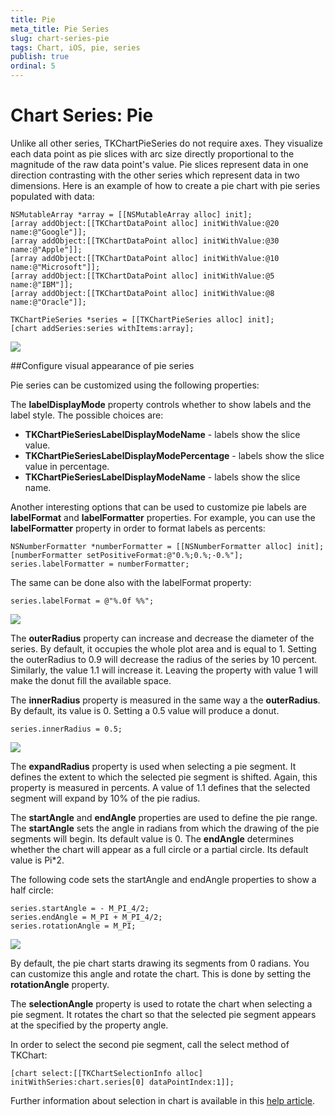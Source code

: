 ```yaml
---
title: Pie
meta_title: Pie Series
slug: chart-series-pie
tags: Chart, iOS, pie, series
publish: true
ordinal: 5
---
```


# Chart Series: Pie

Unlike all other series, TKChartPieSeries do not require axes. They visualize each data point as pie slices with arc size directly proportional to the magnitude of the raw data point's value. Pie slices represent data in one direction contrasting with the other series which represent data in two dimensions. Here is an example of how to create a pie chart with pie series populated with data:

    NSMutableArray *array = [[NSMutableArray alloc] init];
    [array addObject:[[TKChartDataPoint alloc] initWithValue:@20 name:@"Google"]];
    [array addObject:[[TKChartDataPoint alloc] initWithValue:@30 name:@"Apple"]];
    [array addObject:[[TKChartDataPoint alloc] initWithValue:@10 name:@"Microsoft"]];
    [array addObject:[[TKChartDataPoint alloc] initWithValue:@5 name:@"IBM"]];
    [array addObject:[[TKChartDataPoint alloc] initWithValue:@8 name:@"Oracle"]];
    
    TKChartPieSeries *series = [[TKChartPieSeries alloc] init];
    [chart addSeries:series withItems:array];

<img src="../images/chart-series-pie001.png"/>

##Configure visual appearance of pie series

Pie series can be customized using the following properties:

The **labelDisplayMode** property controls whether to show labels and the label style. The possible choices are: 

- **TKChartPieSeriesLabelDisplayModeName** - labels show the slice value.
- **TKChartPieSeriesLabelDisplayModePercentage** - labels show the slice value in percentage.
- **TKChartPieSeriesLabelDisplayModeName** - labels show the slice name.

Another interesting options that can be used to customize pie labels are **labelFormat** and **labelFormatter** properties. For example, you can use the **labelFormatter** property in order to format labels as percents:

    NSNumberFormatter *numberFormatter = [[NSNumberFormatter alloc] init];
    [numberFormatter setPositiveFormat:@"0.%;0.%;-0.%"];
    series.labelFormatter = numberFormatter;
    
The same can be done also with the labelFormat property:

    series.labelFormat = @"%.0f %%";

<img src="../images/chart-series-pie002.png"/>

The **outerRadius** property can increase and decrease the diameter of the series. By default, it occupies the whole plot area and is equal to 1. Setting the outerRadius to 0.9 will decrease the radius of the series by 10 percent. Similarly, the value 1.1 will increase it. Leaving the property with value 1 will make the donut fill the available space.

The **innerRadius** property is measured in the same way a the **outerRadius**. By default, its value is 0. Setting a 0.5 value will produce a donut.

    series.innerRadius = 0.5;
	
<img src="../images/chart-series-pie003.png"/>

The **expandRadius** property is used when selecting a pie segment. It defines the extent to which the selected pie segment is shifted. Again, this property is measured in percents. A value of 1.1 defines that the selected segment will expand by 10% of the pie radius.

The **startAngle** and **endAngle** properties are used to define the pie range. The **startAngle** sets the angle in radians from which the drawing of the pie segments will begin. Its default value is 0. The **endAngle** determines whether the chart will appear as a full circle or a partial circle. Its default value is Pi*2.

The following code sets the startAngle and endAngle properties to show a half circle:

    series.startAngle = - M_PI_4/2;
    series.endAngle = M_PI + M_PI_4/2;
    series.rotationAngle = M_PI;
	
<img src="../images/chart-series-pie004.png"/>

By default, the pie chart starts drawing its segments from 0 radians. You can customize this angle and rotate the chart. This is done by setting the **rotationAngle** property.

The **selectionAngle** property is used to rotate the chart when selecting a pie segment. It rotates the chart so that the selected pie segment appears at the specified by the property angle.

In order to select the second pie segment, call the select method of TKChart:

 	[chart select:[[TKChartSelectionInfo alloc] initWithSeries:chart.series[0] dataPointIndex:1]];
 	
Further information about selection in chart is available in this [help article](../selection).
